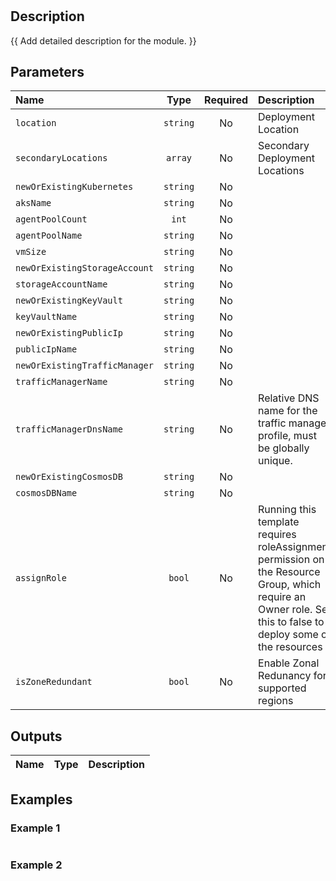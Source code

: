 # 

## Description

{{ Add detailed description for the module. }}

## Parameters

| Name                          | Type     | Required | Description                                                                                                                                                    |
| :---------------------------- | :------: | :------: | :------------------------------------------------------------------------------------------------------------------------------------------------------------- |
| `location`                    | `string` | No       | Deployment Location                                                                                                                                            |
| `secondaryLocations`          | `array`  | No       | Secondary Deployment Locations                                                                                                                                 |
| `newOrExistingKubernetes`     | `string` | No       |                                                                                                                                                                |
| `aksName`                     | `string` | No       |                                                                                                                                                                |
| `agentPoolCount`              | `int`    | No       |                                                                                                                                                                |
| `agentPoolName`               | `string` | No       |                                                                                                                                                                |
| `vmSize`                      | `string` | No       |                                                                                                                                                                |
| `newOrExistingStorageAccount` | `string` | No       |                                                                                                                                                                |
| `storageAccountName`          | `string` | No       |                                                                                                                                                                |
| `newOrExistingKeyVault`       | `string` | No       |                                                                                                                                                                |
| `keyVaultName`                | `string` | No       |                                                                                                                                                                |
| `newOrExistingPublicIp`       | `string` | No       |                                                                                                                                                                |
| `publicIpName`                | `string` | No       |                                                                                                                                                                |
| `newOrExistingTrafficManager` | `string` | No       |                                                                                                                                                                |
| `trafficManagerName`          | `string` | No       |                                                                                                                                                                |
| `trafficManagerDnsName`       | `string` | No       | Relative DNS name for the traffic manager profile, must be globally unique.                                                                                    |
| `newOrExistingCosmosDB`       | `string` | No       |                                                                                                                                                                |
| `cosmosDBName`                | `string` | No       |                                                                                                                                                                |
| `assignRole`                  | `bool`   | No       | Running this template requires roleAssignment permission on the Resource Group, which require an Owner role. Set this to false to deploy some of the resources |
| `isZoneRedundant`             | `bool`   | No       | Enable Zonal Redunancy for supported regions                                                                                                                   |

## Outputs

| Name | Type | Description |
| :--- | :--: | :---------- |

## Examples

### Example 1

```bicep
```

### Example 2

```bicep
```